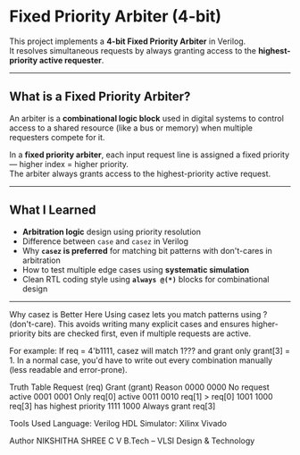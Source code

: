 #  Fixed Priority Arbiter (4-bit)

This project implements a **4-bit Fixed Priority Arbiter** in Verilog.  
It resolves simultaneous requests by always granting access to the **highest-priority active requester**.

---

## What is a Fixed Priority Arbiter?

An arbiter is a **combinational logic block** used in digital systems to control access to a shared resource (like a bus or memory) when multiple requesters compete for it.

In a **fixed priority arbiter**, each input request line is assigned a fixed priority — higher index = higher priority.  
The arbiter always grants access to the highest-priority active request.

---

##  What I Learned

- **Arbitration logic** design using priority resolution
- Difference between `case` and `casez` in Verilog
- Why **`casez` is preferred** for matching bit patterns with don't-cares in arbitration
- How to test multiple edge cases using **systematic simulation**
- Clean RTL coding style using **`always @(*)`** blocks for combinational design

---


Why casez is Better Here
Using casez lets you match patterns using ? (don't-care).
This avoids writing many explicit cases and ensures higher-priority bits are checked first, even if multiple requests are active.

 For example:
If req = 4'b1111, casez will match 1??? and grant only grant[3] = 1.
In a normal case, you'd have to write out every combination manually (less readable and error-prone).

Truth Table
Request (req)	Grant (grant)	Reason
0000	0000	No request active
0001	0001	Only req[0] active
0011	0010	req[1] > req[0]
1001	1000	req[3] has highest priority
1111	1000	Always grant req[3]

Tools Used
Language: Verilog HDL
Simulator: Xilinx Vivado

Author
NIKSHITHA SHREE C V
B.Tech – VLSI Design & Technology


